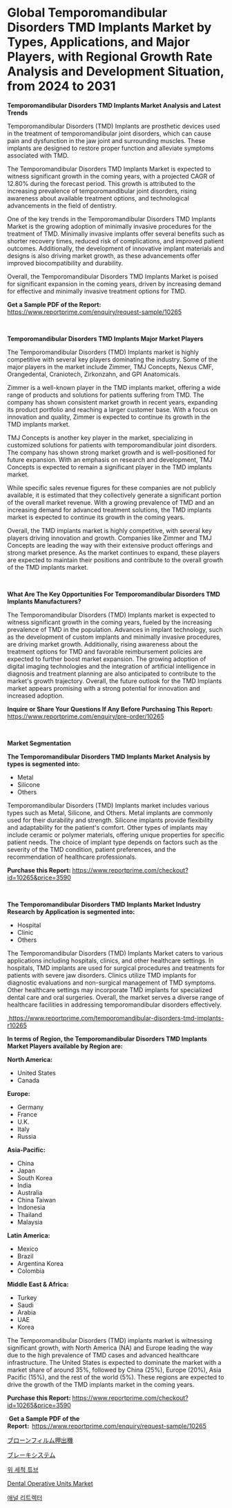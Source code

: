 <p><h1>Global Temporomandibular Disorders TMD Implants Market by Types, Applications, and Major Players, with Regional Growth Rate Analysis and Development Situation, from 2024 to 2031</h1></p><p><strong>Temporomandibular Disorders TMD Implants Market Analysis and Latest Trends</strong></p>
<p><p>Temporomandibular Disorders (TMD) Implants are prosthetic devices used in the treatment of temporomandibular joint disorders, which can cause pain and dysfunction in the jaw joint and surrounding muscles. These implants are designed to restore proper function and alleviate symptoms associated with TMD.</p><p>The Temporomandibular Disorders TMD Implants Market is expected to witness significant growth in the coming years, with a projected CAGR of 12.80% during the forecast period. This growth is attributed to the increasing prevalence of temporomandibular joint disorders, rising awareness about available treatment options, and technological advancements in the field of dentistry.</p><p>One of the key trends in the Temporomandibular Disorders TMD Implants Market is the growing adoption of minimally invasive procedures for the treatment of TMD. Minimally invasive implants offer several benefits such as shorter recovery times, reduced risk of complications, and improved patient outcomes. Additionally, the development of innovative implant materials and designs is also driving market growth, as these advancements offer improved biocompatibility and durability.</p><p>Overall, the Temporomandibular Disorders TMD Implants Market is poised for significant expansion in the coming years, driven by increasing demand for effective and minimally invasive treatment options for TMD.</p></p>
<p><strong>Get a Sample PDF of the Report:&nbsp;</strong> <a href="https://www.reportprime.com/enquiry/request-sample/10265">https://www.reportprime.com/enquiry/request-sample/10265</a></p>
<p>&nbsp;</p>
<p><strong>Temporomandibular Disorders TMD Implants Major Market Players</strong></p>
<p><p>The Temporomandibular Disorders (TMD) Implants market is highly competitive with several key players dominating the industry. Some of the major players in the market include Zimmer, TMJ Concepts, Nexus CMF, Orangedental, Craniotech, Zirkonzahn, and GPI Anatomicals.</p><p>Zimmer is a well-known player in the TMD implants market, offering a wide range of products and solutions for patients suffering from TMD. The company has shown consistent market growth in recent years, expanding its product portfolio and reaching a larger customer base. With a focus on innovation and quality, Zimmer is expected to continue its growth in the TMD implants market.</p><p>TMJ Concepts is another key player in the market, specializing in customized solutions for patients with temporomandibular joint disorders. The company has shown strong market growth and is well-positioned for future expansion. With an emphasis on research and development, TMJ Concepts is expected to remain a significant player in the TMD implants market.</p><p>While specific sales revenue figures for these companies are not publicly available, it is estimated that they collectively generate a significant portion of the overall market revenue. With a growing prevalence of TMD and an increasing demand for advanced treatment solutions, the TMD implants market is expected to continue its growth in the coming years.</p><p>Overall, the TMD implants market is highly competitive, with several key players driving innovation and growth. Companies like Zimmer and TMJ Concepts are leading the way with their extensive product offerings and strong market presence. As the market continues to expand, these players are expected to maintain their positions and contribute to the overall growth of the TMD implants market.</p></p>
<p>&nbsp;</p>
<p><strong>What Are The Key Opportunities For Temporomandibular Disorders TMD Implants Manufacturers?</strong></p>
<p><p>The Temporomandibular Disorders (TMD) Implants market is expected to witness significant growth in the coming years, fueled by the increasing prevalence of TMD in the population. Advances in implant technology, such as the development of custom implants and minimally invasive procedures, are driving market growth. Additionally, rising awareness about the treatment options for TMD and favorable reimbursement policies are expected to further boost market expansion. The growing adoption of digital imaging technologies and the integration of artificial intelligence in diagnosis and treatment planning are also anticipated to contribute to the market's growth trajectory. Overall, the future outlook for the TMD Implants market appears promising with a strong potential for innovation and increased adoption.</p></p>
<p><strong>Inquire or Share Your Questions If Any Before Purchasing This Report:</strong> <a href="https://www.reportprime.com/enquiry/pre-order/10265">https://www.reportprime.com/enquiry/pre-order/10265</a></p>
<p>&nbsp;</p>
<p><strong>Market Segmentation</strong></p>
<p><strong>The Temporomandibular Disorders TMD Implants Market Analysis by types is segmented into:</strong></p>
<p><ul><li>Metal</li><li>Silicone</li><li>Others</li></ul></p>
<p><p>Temporomandibular Disorders (TMD) Implants market includes various types such as Metal, Silicone, and Others. Metal implants are commonly used for their durability and strength. Silicone implants provide flexibility and adaptability for the patient's comfort. Other types of implants may include ceramic or polymer materials, offering unique properties for specific patient needs. The choice of implant type depends on factors such as the severity of the TMD condition, patient preferences, and the recommendation of healthcare professionals.</p></p>
<p><strong>Purchase this Report:&nbsp;</strong><a href="https://www.reportprime.com/checkout?id=10265&price=3590">https://www.reportprime.com/checkout?id=10265&price=3590</a></p>
<p>&nbsp;</p>
<p><strong>The Temporomandibular Disorders TMD Implants Market Industry Research by Application is segmented into:</strong></p>
<p><ul><li>Hospital</li><li>Clinic</li><li>Others</li></ul></p>
<p><p>The Temporomandibular Disorders (TMD) Implants Market caters to various applications including hospitals, clinics, and other healthcare settings. In hospitals, TMD implants are used for surgical procedures and treatments for patients with severe jaw disorders. Clinics utilize TMD implants for diagnostic evaluations and non-surgical management of TMD symptoms. Other healthcare settings may incorporate TMD implants for specialized dental care and oral surgeries. Overall, the market serves a diverse range of healthcare facilities in addressing temporomandibular disorders effectively.</p></p>
<p><a href="https://www.reportprime.com/temporomandibular-disorders-tmd-implants-r10265">&nbsp;https://www.reportprime.com/temporomandibular-disorders-tmd-implants-r10265</a></p>
<p><strong>In terms of Region, the Temporomandibular Disorders TMD Implants Market Players available by Region are:</strong></p>
<p>
    <p> <strong> North America: </strong>
        <ul>
            <li>United States</li>
            <li>Canada</li>
        </ul>
        </p> 
    <p> <strong> Europe: </strong>
        <ul>
            <li>Germany</li>
            <li>France</li>
            <li>U.K.</li>
            <li>Italy</li>
            <li>Russia</li>
        </ul>
        </p> 
    <p> <strong> Asia-Pacific: </strong>
        <ul>
            <li>China</li>
            <li>Japan</li>
            <li>South Korea</li>
            <li>India</li>
            <li>Australia</li>
            <li>China Taiwan</li>
            <li>Indonesia</li>
            <li>Thailand</li>
            <li>Malaysia</li>
        </ul>
        </p> 
    <p> <strong> Latin America: </strong>
        <ul>
            <li>Mexico</li>
            <li>Brazil</li>
            <li>Argentina Korea</li>
            <li>Colombia</li>
        </ul>
        </p> 
    <p> <strong> Middle East & Africa: </strong>
        <ul>
            <li>Turkey</li>
            <li>Saudi</li>
            <li>Arabia</li>
            <li>UAE</li>
            <li>Korea</li>
        </ul>
    </p>
    </p>
<p><p>The Temporomandibular Disorders (TMD) implants market is witnessing significant growth, with North America (NA) and Europe leading the way due to the high prevalence of TMD cases and advanced healthcare infrastructure. The United States is expected to dominate the market with a market share of around 35%, followed by China (25%), Europe (20%), Asia Pacific (15%), and the rest of the world (5%). These regions are expected to drive the growth of the TMD implants market in the coming years.</p></p>
<p><strong>Purchase this Report: </strong><a href="https://www.reportprime.com/checkout?id=10265&price=3590">https://www.reportprime.com/checkout?id=10265&price=3590</a></p>
<p>&nbsp;<strong>Get a Sample PDF of the Report:&nbsp;&nbsp;</strong><a href="https://www.reportprime.com/enquiry/request-sample/10265">https://www.reportprime.com/enquiry/request-sample/10265</a></p>
<p><strong></strong></p>
<p><p><a href="https://github.com/hilmi-2a/Market-Research-Report-List-1/blob/main/389775679348.md">ブローンフィルム押出機</a></p><p><a href="https://github.com/Sophiaard2003/Market-Research-Report-List-1/blob/main/401982879349.md">ブレーキシステム</a></p><p><a href="https://github.com/camron674/Market-Research-Report-List-1/blob/main/252256974225.md">위 세척 튜브</a></p><p><a href="https://github.com/brenzgnarento/Market-Research-Report-List-2/blob/main/dental-operative-units-market.md">Dental Operative Units Market</a></p><p><a href="https://github.com/BrettWeberrt8767765/Market-Research-Report-List-1/blob/main/493166574224.md">애널 리트렉터</a></p></p>